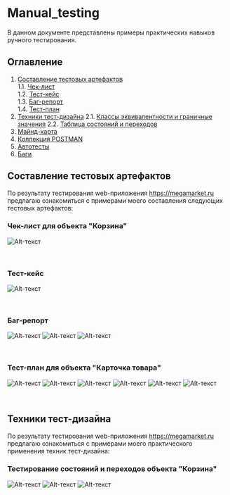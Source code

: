 # Manual_testing

В данном документе представлены примеры практических навыков ручного тестирования.

## Оглавление
1. [Составление тестовых артефактов](#составление-тестовых-артефактов)   
   1.1. [Чек-лист](#чек-листа-для-объекта-корзина)     
   1.2. [Тест-кейс](#тест-кейсов)   
   1.3. [Баг-репорт](#баг-репорта)   
   1.4. [Тест-план](#тест-плана-для-объекта-карточка-товара)   
2. [Техники тест-дизайна]()
   2.1. [Классы эквивалентности и граничные значения]()
   2.2. [Таблица состояний и переходов]()
4. [Майнд-карта](#майнд-карта)
5. [Коллекция POSTMAN](#коллекция-postman)
6. [Автотесты](#автотесты)
7. [Баги](#баги)
   
## Составление тестовых артефактов

По результату тестирования web-приложения https://megamarket.ru предлагаю ознакомиться с примерами моего составления следующих тестовых артефактов:

### Чек-лист для объекта "Корзина"

![Alt-текст](https://github.com/anisimova-an-an/Manual_testing/blob/main/чек-лист.png "Чек-лист")

<br>

### Тест-кейс

![Alt-текст](https://github.com/anisimova-an-an/Manual_testing/blob/main/тк.png "ТК")

<br>

### Баг-репорт

![Alt-текст](https://github.com/anisimova-an-an/Manual_testing/blob/main/бр.png "БР")
![Alt-текст](https://github.com/anisimova-an-an/Manual_testing/blob/main/прил1.png "БР")
![Alt-текст](https://github.com/anisimova-an-an/Manual_testing/blob/main/прил2.png "БР")

<br>

### Тест-план для объекта "Карточка товара"

![Alt-текст](https://github.com/anisimova-an-an/Manual_testing/blob/main/тп1.png "тп")
![Alt-текст](https://github.com/anisimova-an-an/Manual_testing/blob/main/Карточка%20товара-декомпозиция.jpeg "тп")
![Alt-текст](https://github.com/anisimova-an-an/Manual_testing/blob/main/тп2.png "тп")
![Alt-текст](https://github.com/anisimova-an-an/Manual_testing/blob/main/тд1.png "тп")
![Alt-текст](https://github.com/anisimova-an-an/Manual_testing/blob/main/тд2.png "тп")
![Alt-текст](https://github.com/anisimova-an-an/Manual_testing/blob/main/тп3.png "тп")

<br>

## Техники тест-дизайна

По результату тестирования web-приложения https://megamarket.ru предлагаю ознакомиться с примерами моего практического применения техник тест-дизайна:

### Тестирование состояний и переходов объекта "Корзина"

![Alt-текст](https://github.com/anisimova-an-an/Manual_testing/blob/main/диаграмма%20состояний.png "диаграмма")
![Alt-текст](https://github.com/anisimova-an-an/Manual_testing/blob/main/таблица%20состояний.png "таблица")
![Alt-текст](https://github.com/anisimova-an-an/Manual_testing/blob/main/чл%20состояний.png "тп")
